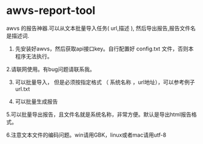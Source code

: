 # awvs-report-tool


awvs 的报告神器.可以从文本批量导入任务( url,描述 ), 然后导出报告,报告文件名是描述词.

1. 先安装好awvs，然后获取api接口key。自行配置好 config.txt 文件，否则本程序无法执行。

2.请联网使用。有bug问题请联系我。

3. 可以批量导入， 但是必须按指定格式 （ 系统名称  ，url地址），可以参考例子url.txt

4. 可以批量生成报告

5.可以批量导出报告，且文件名就是系统名称，非常方便。默认是导出html报告格式。

6.注意文本文件的编码问题。win请用GBK，linux或者mac请用utf-8
